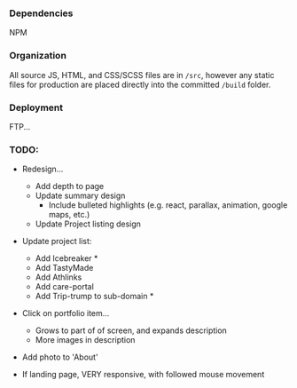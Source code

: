 
### Dependencies
NPM

### Organization
All source JS, HTML, and CSS/SCSS files are in `/src`, however any static files for production are placed directly into the committed `/build` folder.

### Deployment
FTP...


### TODO:
- Redesign...
	- Add depth to page
	- Update summary design
		- Include bulleted highlights (e.g. react, parallax, animation, google maps, etc.)
	- Update Project listing design

- Update project list:
	- Add Icebreaker *
	- Add TastyMade
	- Add Athlinks
	- Add care-portal
	- Add Trip-trump to sub-domain *

- Click on portfolio item...
	- Grows to part of of screen, and expands description
	- More images in description
- Add photo to 'About'
- If landing page, VERY responsive, with followed mouse movement